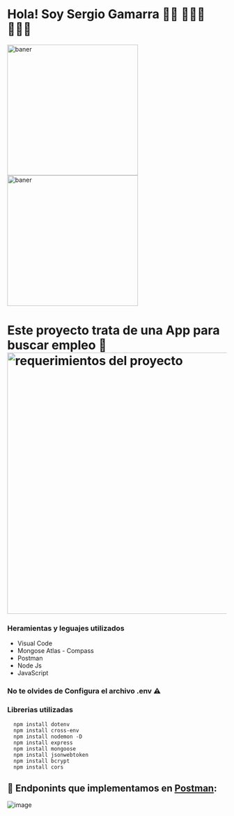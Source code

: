 # Hola! Soy Sergio Gamarra 👋🏾 👨🏽‍💻 👩🏽‍💻
<img align="center" width="300" src="https://i.pinimg.com/originals/21/11/61/21116158daaeb1459b4ec0758505e1ad.gif" alt="baner"><img align="center" width="300" src="https://www.tecnoschool.com.ar/img/cursos/python/python-6.gif" alt="baner">


# Este proyecto trata de una App para buscar empleo 💼 <img align="center" width="600" src="https://media.discordapp.net/attachments/905664025084444763/968350750440845332/Screenshot_2022-04-25_091547.png" alt="requerimientos del proyecto">


### Heramientas y leguajes utilizados
- Visual Code
- Mongose Atlas - Compass
- Postman
- Node Js
- JavaScript

### No te olvides de Configura el archivo .env ⚠
### Librerias utilizadas
      npm install dotenv
      npm install cross-env
      npm install nodemon -D
      npm install express
      npm install mongoose
      npm install jsonwebtoken
      npm install bcrypt
      npm install cors


## 🏓 Endponints que implementamos en <a href="https://app.getpostman.com/run-collection/42cc6054d45544c448d7?action=collection%2Fimport"> Postman</a>:
![image](https://user-images.githubusercontent.com/43660792/168229044-42d02348-1463-416c-a580-07d84d064813.png)
